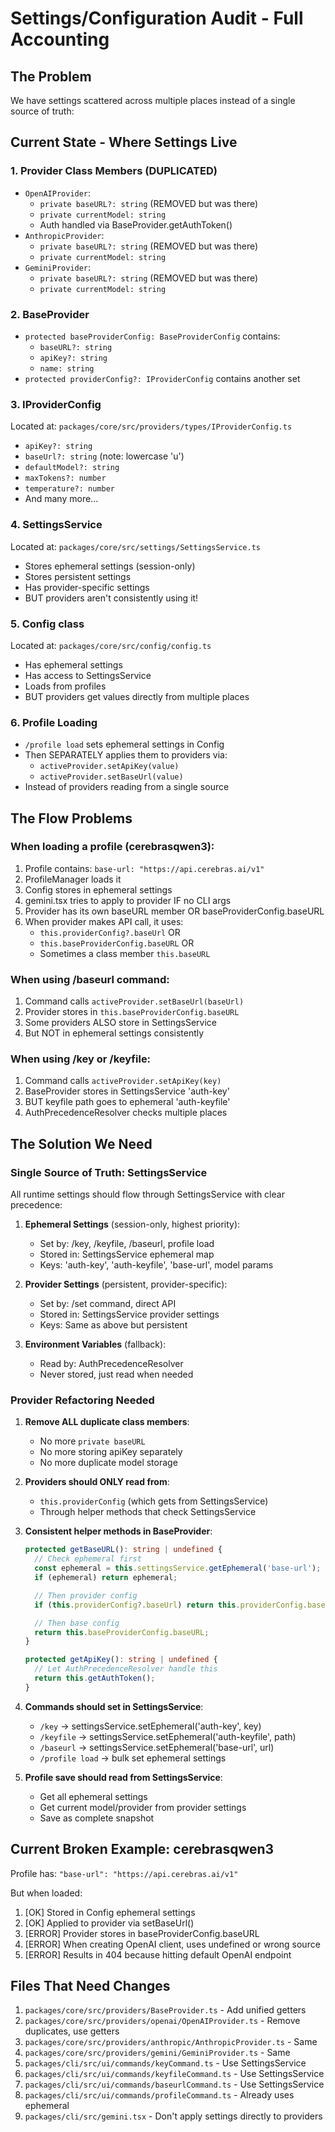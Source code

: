 # Settings/Configuration Audit - Full Accounting

## The Problem

We have settings scattered across multiple places instead of a single source of truth:

## Current State - Where Settings Live

### 1. Provider Class Members (DUPLICATED)

- `OpenAIProvider`:
  - `private baseURL?: string` (REMOVED but was there)
  - `private currentModel: string`
  - Auth handled via BaseProvider.getAuthToken()
- `AnthropicProvider`:
  - `private baseURL?: string` (REMOVED but was there)
  - `private currentModel: string`
- `GeminiProvider`:
  - `private baseURL?: string` (REMOVED but was there)
  - `private currentModel: string`

### 2. BaseProvider

- `protected baseProviderConfig: BaseProviderConfig` contains:
  - `baseURL?: string`
  - `apiKey?: string`
  - `name: string`
- `protected providerConfig?: IProviderConfig` contains another set

### 3. IProviderConfig

Located at: `packages/core/src/providers/types/IProviderConfig.ts`

- `apiKey?: string`
- `baseUrl?: string` (note: lowercase 'u')
- `defaultModel?: string`
- `maxTokens?: number`
- `temperature?: number`
- And many more...

### 4. SettingsService

Located at: `packages/core/src/settings/SettingsService.ts`

- Stores ephemeral settings (session-only)
- Stores persistent settings
- Has provider-specific settings
- BUT providers aren't consistently using it!

### 5. Config class

Located at: `packages/core/src/config/config.ts`

- Has ephemeral settings
- Has access to SettingsService
- Loads from profiles
- BUT providers get values directly from multiple places

### 6. Profile Loading

- `/profile load` sets ephemeral settings in Config
- Then SEPARATELY applies them to providers via:
  - `activeProvider.setApiKey(value)`
  - `activeProvider.setBaseUrl(value)`
- Instead of providers reading from a single source

## The Flow Problems

### When loading a profile (cerebrasqwen3):

1. Profile contains: `base-url: "https://api.cerebras.ai/v1"`
2. ProfileManager loads it
3. Config stores in ephemeral settings
4. gemini.tsx tries to apply to provider IF no CLI args
5. Provider has its own baseURL member OR baseProviderConfig.baseURL
6. When provider makes API call, it uses:
   - `this.providerConfig?.baseUrl` OR
   - `this.baseProviderConfig.baseURL` OR
   - Sometimes a class member `this.baseURL`

### When using /baseurl command:

1. Command calls `activeProvider.setBaseUrl(baseUrl)`
2. Provider stores in `this.baseProviderConfig.baseURL`
3. Some providers ALSO store in SettingsService
4. But NOT in ephemeral settings consistently

### When using /key or /keyfile:

1. Command calls `activeProvider.setApiKey(key)`
2. BaseProvider stores in SettingsService 'auth-key'
3. BUT keyfile path goes to ephemeral 'auth-keyfile'
4. AuthPrecedenceResolver checks multiple places

## The Solution We Need

### Single Source of Truth: SettingsService

All runtime settings should flow through SettingsService with clear precedence:

1. **Ephemeral Settings** (session-only, highest priority):
   - Set by: /key, /keyfile, /baseurl, profile load
   - Stored in: SettingsService ephemeral map
   - Keys: 'auth-key', 'auth-keyfile', 'base-url', model params

2. **Provider Settings** (persistent, provider-specific):
   - Set by: /set command, direct API
   - Stored in: SettingsService provider settings
   - Keys: Same as above but persistent

3. **Environment Variables** (fallback):
   - Read by: AuthPrecedenceResolver
   - Never stored, just read when needed

### Provider Refactoring Needed

1. **Remove ALL duplicate class members**:
   - No more `private baseURL`
   - No more storing apiKey separately
   - No more duplicate model storage

2. **Providers should ONLY read from**:
   - `this.providerConfig` (which gets from SettingsService)
   - Through helper methods that check SettingsService

3. **Consistent helper methods in BaseProvider**:

   ```typescript
   protected getBaseURL(): string | undefined {
     // Check ephemeral first
     const ephemeral = this.settingsService.getEphemeral('base-url');
     if (ephemeral) return ephemeral;

     // Then provider config
     if (this.providerConfig?.baseUrl) return this.providerConfig.baseUrl;

     // Then base config
     return this.baseProviderConfig.baseURL;
   }

   protected getApiKey(): string | undefined {
     // Let AuthPrecedenceResolver handle this
     return this.getAuthToken();
   }
   ```

4. **Commands should set in SettingsService**:
   - `/key` → settingsService.setEphemeral('auth-key', key)
   - `/keyfile` → settingsService.setEphemeral('auth-keyfile', path)
   - `/baseurl` → settingsService.setEphemeral('base-url', url)
   - `/profile load` → bulk set ephemeral settings

5. **Profile save should read from SettingsService**:
   - Get all ephemeral settings
   - Get current model/provider from provider settings
   - Save as complete snapshot

## Current Broken Example: cerebrasqwen3

Profile has: `"base-url": "https://api.cerebras.ai/v1"`

But when loaded:

1. [OK] Stored in Config ephemeral settings
2. [OK] Applied to provider via setBaseUrl()
3. [ERROR] Provider stores in baseProviderConfig.baseURL
4. [ERROR] When creating OpenAI client, uses undefined or wrong source
5. [ERROR] Results in 404 because hitting default OpenAI endpoint

## Files That Need Changes

1. `packages/core/src/providers/BaseProvider.ts` - Add unified getters
2. `packages/core/src/providers/openai/OpenAIProvider.ts` - Remove duplicates, use getters
3. `packages/core/src/providers/anthropic/AnthropicProvider.ts` - Same
4. `packages/core/src/providers/gemini/GeminiProvider.ts` - Same
5. `packages/cli/src/ui/commands/keyCommand.ts` - Use SettingsService
6. `packages/cli/src/ui/commands/keyfileCommand.ts` - Use SettingsService
7. `packages/cli/src/ui/commands/baseurlCommand.ts` - Use SettingsService
8. `packages/cli/src/ui/commands/profileCommand.ts` - Already uses ephemeral
9. `packages/cli/src/gemini.tsx` - Don't apply settings directly to providers
